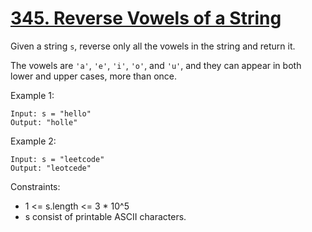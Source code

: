 # [345. Reverse Vowels of a String](https://leetcode.com/problems/reverse-vowels-of-a-string/description/)
 
Given a string `s`, reverse only all the vowels in the string and return it.

The vowels are `'a'`, `'e'`, `'i'`, `'o'`, and `'u'`, and they can appear in both lower and upper cases, more than once.

 

Example 1:

    Input: s = "hello"
    Output: "holle"

Example 2:

    Input: s = "leetcode"
    Output: "leotcede"
 

Constraints:

* 1 <= s.length <= 3 * 10^5
* s consist of printable ASCII characters.